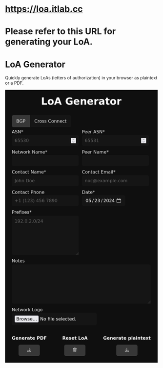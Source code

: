 # https://loa.itlab.cc
# Please refer to this URL for generating your LoA. 


# LoA Generator

Quickly generate LoAs (letters of authorization) in your browser as plaintext or a PDF.

<img style="width: 500px" alt="Screenshot" src="https://raw.githubusercontent.com/natesales/loa-generator/main/screenshot.png"></img>
